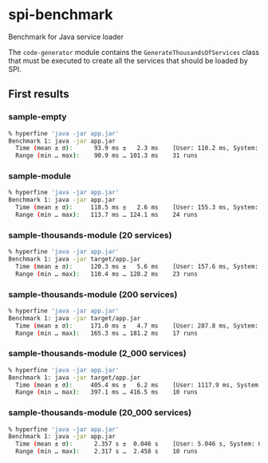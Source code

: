# spi-benchmark
Benchmark for Java service loader

The `code-generator` module contains the `GenerateThousandsOfServices` class that must be executed to create all the 
services that should be loaded by SPI.


## First results

### sample-empty
```bash
% hyperfine 'java -jar app.jar' 
Benchmark 1: java -jar app.jar
  Time (mean ± σ):      93.9 ms ±   2.3 ms    [User: 110.2 ms, System: 14.4 ms]
  Range (min … max):    90.9 ms … 101.3 ms    31 runs
```

### sample-module
```bash
% hyperfine 'java -jar app.jar' 
Benchmark 1: java -jar app.jar
  Time (mean ± σ):     118.5 ms ±   2.6 ms    [User: 155.3 ms, System: 17.8 ms]
  Range (min … max):   113.7 ms … 124.1 ms    24 runs
```

### sample-thousands-module (20 services)
```bash
% hyperfine 'java -jar app.jar' 
Benchmark 1: java -jar target/app.jar
  Time (mean ± σ):     120.3 ms ±   5.6 ms    [User: 157.6 ms, System: 17.6 ms]
  Range (min … max):   110.4 ms … 128.2 ms    23 runs
```

### sample-thousands-module (200 services)
```bash
% hyperfine 'java -jar app.jar' 
Benchmark 1: java -jar target/app.jar
  Time (mean ± σ):     171.0 ms ±   4.7 ms    [User: 287.8 ms, System: 27.8 ms]
  Range (min … max):   165.3 ms … 181.2 ms    17 runs
```

### sample-thousands-module (2_000 services)
```bash
% hyperfine 'java -jar app.jar' 
Benchmark 1: java -jar target/app.jar
  Time (mean ± σ):     405.4 ms ±   6.2 ms    [User: 1117.9 ms, System: 69.3 ms]
  Range (min … max):   397.1 ms … 416.5 ms    10 runs
```

### sample-thousands-module (20_000 services)
```bash
% hyperfine 'java -jar app.jar' 
Benchmark 1: java -jar app.jar
  Time (mean ± σ):      2.357 s ±  0.046 s    [User: 5.046 s, System: 0.398 s]
  Range (min … max):    2.317 s …  2.458 s    10 runs
```

